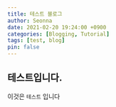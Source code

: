 ```yaml
---
title: 테스트 블로그
author: Seonna
date: 2021-02-20 19:24:00 +0900
categories: [Blogging, Tutorial]
tags: [test, blog]
pin: false
---
```


## 테스트입니다.

이것은 `테스트` 입니다

[starter]: https://github.com/cotes2020/chirpy-starter
[use-starter]: https://github.com/cotes2020/chirpy-starter/generate
[workflow]: https://github.com/cotes2020/jekyll-theme-chirpy/blob/master/.github/workflows/pages-deploy.yml.hook
